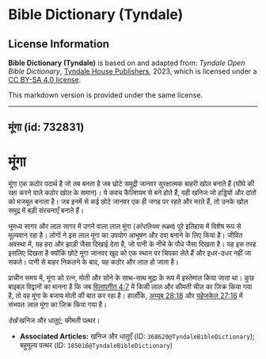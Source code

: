 # Bible Dictionary (Tyndale)

## License Information

**Bible Dictionary (Tyndale)** is based on and adapted from: _Tyndale Open Bible Dictionary_, [Tyndale House Publishers](https://tyndaleopenresources.com/), 2023, which is licensed under a [CC BY-SA 4.0 license](https://creativecommons.org/licenses/by-sa/4.0/legalcode.en).

This markdown version is provided under the same license.



--------------------------------

## मूंगा (id: 732831)

मूंगा
=====

मूंगा एक कठोर पदार्थ है जो तब बनता है जब छोटे समुद्री जानवर सुरक्षात्मक बाहरी खोल ​​बनाते हैं (घोंघे की रक्षा करने वाले कठोर खोल के समान)। ये कवच कैल्शियम से बने होते हैं, वही खनिज जो हड्डियों और दांतों को मजबूत बनाता है। जब इनमें से कई छोटे जानवर एक ही जगह पर रहते और मरते हैं, तो उनके खोल समुद्र में बड़ी संरचनाएँ बनाते हैं।

भूमध्य सागर और लाल सागर में उगने वाला लाल मूंगा (*कोरलियम रूब्रम*) पूरे इतिहास में विशेष रूप से मूल्यवान रहा है। लोगों ने इस लाल मूंगा का उपयोग आभूषण और दवा बनाने के लिए किया है। जीवित अवस्था में, यह हरा और झाड़ी जैसा दिखाई देता है, जो पानी के नीचे के पौधे जैसा दिखता है। यह इस तरह इसलिए दिखता है क्योंकि छोटे मूंगा जानवर खुद को एक स्थान पर चिपका लेते हैं और इधर\-उधर नहीं जा सकते। पानी से बाहर निकलने के बाद, यह कठोर और लाल हो जाता है।

प्राचीन समय में, मूंगा को रत्न, मोती और सोने के साथ\-साथ मुद्रा के रूप में इस्तेमाल किया जाता था। कुछ बाइबल विद्वानों का मानना ​​है कि जब [विलापगीत 4:7](https://ref.ly/Lam4:7) में किसी लाल और कीमती चीज़ का ज़िक्र किया गया है, तो वह मूंगा के बजाय मोती की बात कर रहा है। हालाँकि, [अय्यूब 28:18](https://ref.ly/Job28:18) और [यहेजकेल 27:16](https://ref.ly/Ezek27:16) में संभवतः लाल मूंगा का ज़िक्र किया गया है।

*देखें* खनिज और धातुएं; कीमती पत्थर। 

* **Associated Articles:** खनिज और धातुएँ (ID: `368620@TyndaleBibleDictionary`); बहुमूल्य पत्थर (ID: `185016@TyndaleBibleDictionary`)

